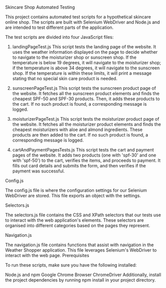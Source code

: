 Skincare Shop Automated Testing

This project contains automated test scripts for a hypothetical skincare online shop. The scripts are built with Selenium WebDriver and Node.js and are intended to test different parts of the application.

The test scripts are divided into four JavaScript files:

1. landingPageTest.js
This script tests the landing page of the website. It uses the weather information displayed on the page to decide whether to navigate to the moisturizer shop or sunscreen shop. If the temperature is below 19 degrees, it will navigate to the moisturizer shop; if the temperature is above 34 degrees, it will navigate to the sunscreen shop. If the temperature is within these limits, it will print a message stating that no special skin care product is needed.

2. sunscreenPageTest.js
This script tests the sunscreen product page of the website. It fetches all the sunscreen product elements and finds the cheapest SPF-50 and SPF-30 products. Then, it adds these products to the cart. If no such product is found, a corresponding message is logged.

3. moisturizerPageTest.js
This script tests the moisturizer product page of the website. It fetches all the moisturizer product elements and finds the cheapest moisturizers with aloe and almond ingredients. These products are then added to the cart. If no such product is found, a corresponding message is logged.

4. cartAndPaymentPagesTests.js
This script tests the cart and payment pages of the website. It adds two products (one with 'spf-30' and one with 'spf-50') to the cart, verifies the items, and proceeds to payment. It fills out card details and submits the form, and then verifies if the payment was successful.

Config.js

The config.js file is where the configuration settings for our Selenium WebDriver are stored. This file exports an object with the settings.

Selectors.js

The selectors.js file contains the CSS and XPath selectors that our tests use to interact with the web application's elements. These selectors are organised into different categories based on the pages they represent.

Navigation.js

The navigation.js file contains functions that assist with navigation in the Weather Shopper application. This file leverages Selenium's WebDriver to interact with the web page.
Prerequisites

To run these scripts, make sure you have the following installed:

Node.js and npm
Google Chrome Browser
ChromeDriver
Additionally, install the project dependencies by running npm install in your project directory.
